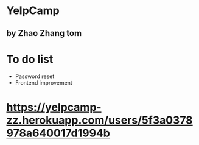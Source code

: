 # YelpCamp
by Zhao Zhang tom
----------------------------------------------------------



# To do list

  - Password reset
  - Frontend improvement
  
  
  
  
# https://yelpcamp-zz.herokuapp.com/users/5f3a0378978a640017d1994b